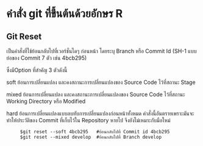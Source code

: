 # คำสั่ง git ที่ขึ้นต้นด้วยอักษร R
## Git Reset

เป็นคำสั่งที่ใช้ย้อนกลับไปที่เวอร์ชั่นไดๆ ก่อนหน้า โดยระบุ Branch หรือ Commit Id (SH-1 แบบย่อของ Commit 7 ตัว เช่น 4bcb295) 


ซึ่งมีOption ที่สำคัญ 3 ตัวดังนี้

soft ย้อนการเปลี่ยนแปลง และคงสถานะการเปลี่ยนแปลงของ Source Code ไว้ที่สถานะ Stage

mixed ย้อนการเปลี่ยนแปลง และคงสถานะการเปลี่ยนแปลงของ Source Code ไว้ที่สถานะ Working Directory หรือ Modified

hard ย้อนการเปลี่ยนแปลงแบบลบทับการเปลี่ยนแปลงก่อนหน้าทั้งหมด คำสั่งนี้อันตรายเพราะมันจะทำให้ประวัติของ Commit ที่เก็บไว้ใน Repository หายไป จึงยังไม่เหมาะกับมือใหม่

         $git reset --soft 4bcb295   #ย้อนกลับไปที่ Commit id 4bcb295
         $git reset --mixed develop  #ย้อนกลับไปที่ Branch develop
